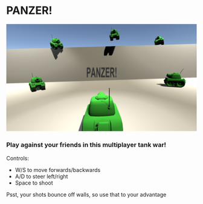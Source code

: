 # PANZER!
![screenshot](https://github.com/sebasfavaron/tav/blob/master/Screenshot.png)

### Play against your friends in this multiplayer tank war!

Controls:
* W/S to move forwards/backwards
* A/D to steer left/right
* Space to shoot

Psst, your shots bounce off walls, so use that to your advantage
